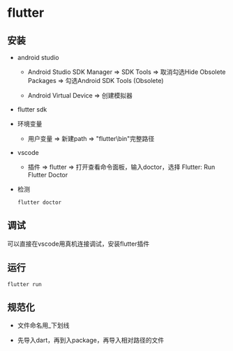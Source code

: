 # flutter

## 安装

* android studio

  * Android Studio SDK Manager => SDK Tools => 取消勾选Hide Obsolete Packages => 勾选Android SDK Tools (Obsolete)

  * Android Virtual Device => 创建模拟器

* flutter sdk

* 环境变量

  * 用户变量 => 新建path => "flutter\bin"完整路径

* vscode

  * 插件 => flutter => 打开查看命令面板，输入doctor，选择 Flutter: Run Flutter Doctor

* 检测

  `flutter doctor`

## 调试

可以直接在vscode用真机连接调试，安装flutter插件


## 运行

`flutter run`

## 规范化

* 文件命名用_下划线

* 先导入dart，再到入package，再导入相对路径的文件